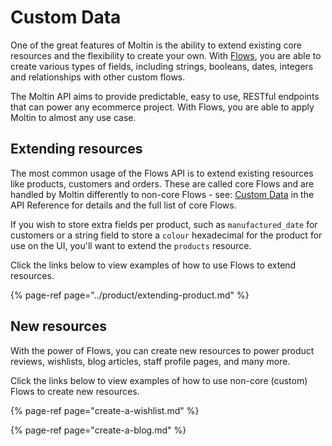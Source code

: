 # Custom Data

One of the great features of Moltin is the ability to extend existing core resources and the flexibility to create your own. With [Flows](https://docs.moltin.com/advanced/custom-data), you are able to create various types of fields, including strings, booleans, dates, integers and relationships with other custom flows.

The Moltin API aims to provide predictable, easy to use, RESTful endpoints that can power any ecommerce project. With Flows, you are able to apply Moltin to almost any use case.

## Extending resources

The most common usage of the Flows API is to extend existing resources like products, customers and orders. These are called core Flows and are handled by Moltin differently to non-core Flows - see: [Custom Data](https://docs.moltin.com/~/drafts/-LKaw44strBlTmOqfUwj/primary/advanced/custom-data) in the API Reference for details and the full list of core Flows.

If you wish to store extra fields per product, such as `manufactured_date` for customers or a string field to store a `colour` hexadecimal for the product for use on the UI, you'll want to extend the `products` resource.

Click the links below to view examples of how to use Flows to extend resources.

{% page-ref page="../product/extending-product.md" %}

## New resources

With the power of Flows, you can create new resources to power product reviews, wishlists, blog articles, staff profile pages, and many more.

Click the links below to view examples of how to use non-core \(custom\) Flows to create new resources.

{% page-ref page="create-a-wishlist.md" %}

{% page-ref page="create-a-blog.md" %}



